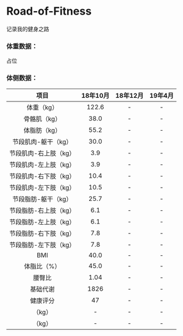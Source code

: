 # Road-of-Fitness
记录我的健身之路

### 体重数据：
占位

### 体侧数据：
项目 | 18年10月 | 18年12月 | 19年4月 
|:-:|:-:|:-:|:-:|
体重（kg） | 122.6 | - | - 
骨骼肌（kg）| 38.0 | - | - 
体脂肪（kg）| 55.2 | - | - 
节段肌肉-躯干（kg）| 30.0 | - | - 
节段肌肉-右上肢（kg）| 3.9 | - | - 
节段肌肉-左上肢（kg）| 3.9 | - | - 
节段肌肉-右下肢（kg）| 10.4 | - | - 
节段肌肉-左下肢（kg）| 10.5 | - | - 
节段脂肪-躯干（kg）| 25.7 | - | - 
节段脂肪-右上肢（kg）| 6.1 | - | - 
节段脂肪-左上肢（kg）| 6.1 | - | - 
节段脂肪-右下肢（kg）| 7.8 | - | - 
节段脂肪-左下肢（kg）| 7.8 | - | - 
BMI| 40.0 | - | - 
体脂比（%）| 45.0 | - | - 
腰臀比| 1.04 | - | - 
基础代谢| 1826 | - | - 
健康评分| 47 | - | - 
（kg）| - | - | - 
（kg）| - | - | - 
